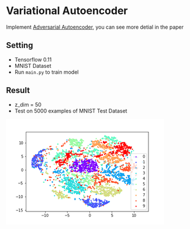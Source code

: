 # Variational Autoencoder
Implement [Adversarial Autoencoder](https://arxiv.org/pdf/1511.05644.pdf), you can see more detial in the paper
## Setting
- Tensorflow 0.11
- MNIST Dataset
- Run `main.py` to train model


## Result
- z_dim = 50
- Test on 5000 examples of MNIST Test Dataset

![mnist_test](Result/mnist_test.png)

